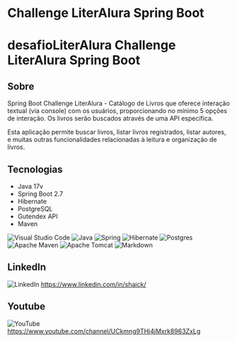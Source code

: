 
<h1>Challenge LiterAlura Spring Boot</h1>


# desafioLiterAlura Challenge LiterAlura Spring Boot
<h2>Sobre</h2>
<p>Spring Boot Challenge LiterAlura - Catálogo de Livros que oferece interação textual (via console) com os usuários, proporcionando no mínimo 5 opções de interação. Os livros serão buscados através de uma API específica.</p>
<p>Esta aplicação permite buscar livros, listar livros registrados, listar autores, e muitas outras funcionalidades relacionadas à leitura e organização de livros.</p>

## Tecnologias
<ul>
<li>Java 17v
<li>Spring Boot 2.7</li>
<li>Hibernate</li>
<li>PostgreSQL</li>
<li>Gutendex API</li>
<li>Maven</li>
</ul>

![Visual Studio Code](https://img.shields.io/badge/Visual%20Studio%20Code-0078d7.svg?style=for-the-badge&logo=visual-studio-code&logoColor=white)
![Java](https://img.shields.io/badge/java-%23ED8B00.svg?style=for-the-badge&logo=openjdk&logoColor=white)
![Spring](https://img.shields.io/badge/spring-%236DB33F.svg?style=for-the-badge&logo=spring&logoColor=white)
![Hibernate](https://img.shields.io/badge/Hibernate-59666C?style=for-the-badge&logo=Hibernate&logoColor=white)
![Postgres](https://img.shields.io/badge/postgres-%23316192.svg?style=for-the-badge&logo=postgresql&logoColor=white)
![Apache Maven](https://img.shields.io/badge/Apache%20Maven-C71A36?style=for-the-badge&logo=Apache%20Maven&logoColor=white)
![Apache Tomcat](https://img.shields.io/badge/apache%20tomcat-%23F8DC75.svg?style=for-the-badge&logo=apache-tomcat&logoColor=black)
![Markdown](https://img.shields.io/badge/markdown-%23000000.svg?style=for-the-badge&logo=markdown&logoColor=white)

## LinkedIn 
![LinkedIn](https://img.shields.io/badge/linkedin-%230077B5.svg?style=for-the-badge&logo=linkedin&logoColor=white) https://www.linkedin.com/in/shaick/

## Youtube
![YouTube](https://img.shields.io/badge/YouTube-%23FF0000.svg?style=for-the-badge&logo=YouTube&logoColor=white)  https://www.youtube.com/channel/UCkmng9THj4jMxrk8963ZxLg

